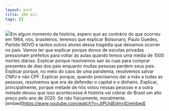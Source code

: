```yaml
---
layout: post
title: 100 mil.
tags: []
---
```


![](https://cdn-images-1.medium.com/max/1200/1*CoXNvVokGmkxVwdHfn0IVQ.png)Em algum momento da história, espero que ao contrário do que ocorreu em 1964, nós, brasileiros, teremos que explicar Bolsonaro, Paulo Guedes, Partido NOVO e tantos outros atores dessa tragédia que deixamos ocorrer no país. Vamos ter que explicar porque donos de escolas privadas pressionam prefeitos para voltar ás aulas quando temos uma média de 1000 mortes diárias. Explicar porque resolvemos sair às ruas para comprar presentes de dias dos pais enquanto muitas pessoas perdem seus pais. Explicar porque, no meio do caos de uma pandemia, resolvemos salvar CNPJ e não CPF. Explicar porque, quando precisamos dar a mão a todas as pessoas, resolvemos que era de defender o capital e o dinheiro. Explicar, principalmente, porque metade de nós votou nessas pessoas e a outra metade deixou que isso acontecesse.A história vai cobrar do Brasil um alto preço pelo ano de 2020. Se não fisicamente, moralmente.[embed]https://www.youtube.com/watch?v=JtPUjdEdmr4[/embed]
